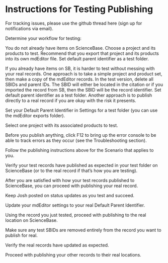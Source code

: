 # **Instructions for Testing Publishing**

For tracking issues, please use the github thread here \(sign up for notifications via email\).

Determine your workflow for testing:

You do not already have items on ScienceBase. Choose a project and its products to test.  Recommend that you export that project and its products into its own mdEditor file. Set default parent identifier as a test folder.

If you already have items on SB, it is harder to test without messing with your real records. One approach is to take a simple project and product set, then make a copy of the mdEditor records. In the test version, delete all SBIDs and parent IDs. The SBID will either be located in the citation or if you imported the record from SB, then the SBID will be the record identifier. Set default parent identifier as a test folder. Another approach is to publish directly to a real record if you are okay with the risk it presents.

Set your Default Parent Identifier in Settings for a test folder \(you can use the mdEditor exports folder\).

Select one project with its associated products to test.

Before you publish anything, click F12 to bring up the error console to be able to track errors as they occur \(see the Troubleshooting section\).

Follow the publishing instructions above for the Scenario that applies to you.

Verify your test records have published as expected in your test folder on ScienceBase \(or to the real record if that’s how you are testing\).

After you are satisfied with how your test records published to ScienceBase, you can proceed with publishing your real record.

Keep Josh posted on status updates as you test and succeed.

Update your mdEditor settings to your real Default Parent Identifier.

Using the record you just tested, proceed with publishing to the real location on ScienceBase.

Make sure any test SBIDs are removed entirely from the record you want to publish for real.

Verify the real records have updated as expected.

Proceed with publishing your other records to their real locations.



